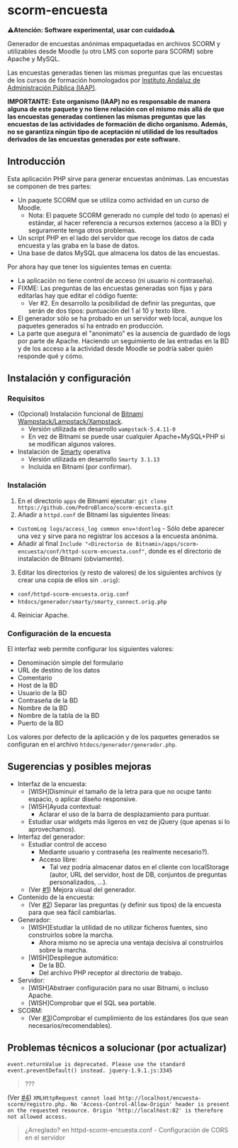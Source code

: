 # scorm-encuesta

:warning:**Atención: Software experimental, usar con cuidado**:warning:

Generador de encuestas anónimas empaquetadas en archivos SCORM y utilizables desde Moodle (u otro LMS con soporte para SCORM) sobre Apache y MySQL.

Las encuestas generadas tienen las mismas preguntas que las encuestas de los cursos de formación homologados por [Instituto Andaluz de Administración Pública (IAAP)](http://www.juntadeandalucia.es/haciendayadministracionpublica/).

**IMPORTANTE: Este organismo (IAAP) no es responsable de manera alguna de este paquete y no tiene relación con el mismo más allá de que las encuestas generadas contienen las mismas preguntas que las encuestas de las actividades de formación de dicho organismo. Además, no se garantiza ningún tipo de aceptación ni utilidad de los resultados derivados de las encuestas generadas por este software.**

## Introducción

Esta aplicación PHP sirve para generar encuestas anónimas. Las encuestas se componen de tres partes:
* Un paquete SCORM que se utiliza como actividad en un curso de Moodle.
  * Nota: El paquete SCORM generado no cumple del todo (o apenas) el estándar, al hacer referencia a recursos externos (acceso a la BD) y seguramente tenga otros problemas.
* Un script PHP en el lado del servidor que recoge los datos de cada encuesta y las graba en la base de datos.
* Una base de datos MySQL que almacena los datos de las encuestas.

Por ahora hay que tener los siguientes temas en cuenta:
* La aplicación no tiene control de acceso (ni usuario ni contraseña).
* FIXME: Las preguntas de las encuestas generadas son fijas y para editarlas hay que editar el código fuente:
  * Ver #2. En desarrollo la posibilidad de definir las preguntas, que serán de dos tipos: puntuación del 1 al 10 y texto libre.
* El generador sólo se ha probado en un servidor web local, aunque los paquetes generados sí ha entrado en producción.
* La parte que asegura el "anonimato" es la ausencia de guardado de logs por parte de Apache. Haciendo un seguimiento de las entradas en la BD y de los acceso a la actividad desde Moodle se podría saber quién responde qué y cómo.

## Instalación y configuración

### Requisitos

* (Opcional) Instalación funcional de [Bitnami Wampstack/Lampstack/Xampstack](https://bitnami.com/).
  * Versión utilizada en desarrollo `wampstack-5.4.11-0`
  * En vez de Bitnami se puede usar cualquier Apache+MySQL+PHP si se modifican algunos valores.
* Instalación de [Smarty](http://www.smarty.net/) operativa
  * Versión utilizada en desarrollo `Smarty 3.1.13`
  * Incluída en Bitnami (por confirmar).

### Instalación

1. En el directorio `apps` de Bitnami ejecutar:
`git clone https://github.com/PedroBlanco/scorm-encuesta.git`
2. Añadir a `httpd.conf` de Bitnami las siguientes líneas:
 * `CustomLog logs/access_log common env=!dontlog` - Sólo debe aparecer una vez y sirve para no registrar los accesos a la encuesta anónima.
 * Añadir al final `Include "<Directorio de Bitnami>/apps/scorm-encuesta/conf/httpd-scorm-encuesta.conf"`, donde <Directorio de Bitnami> es el directorio de instalación de Bitnami (obviamente).
3. Editar los directorios (y resto de valores) de los siguientes archivos (y crear una copia de ellos sin `.orig`):
 * `conf/httpd-scorm-encuesta.orig.conf`
 * `htdocs/generador/smarty/smarty_connect.orig.php`
4. Reiniciar Apache.

### Configuración de la encuesta

El interfaz web permite configurar los siguientes valores:
* Denominación simple del formulario
* URL de destino de los datos
* Comentario
* Host de la BD
* Usuario de la BD
* Contraseña de la BD
* Nombre de la BD
* Nombre de la tabla de la BD
* Puerto de la BD

Los valores por defecto de la aplicación y de los paquetes generados se configuran en el archivo `htdocs/generador/generador.php`.

## Sugerencias y posibles mejoras

* Interfaz de la encuesta:
  * [WISH]Disminuir el tamaño de la letra para que no ocupe tanto espacio, o aplicar diseño responsive.
  * [WISH]Ayuda contextual:
    * Aclarar el uso de la barra de desplazamiento para puntuar.
  * Estudiar usar widgets más ligeros en vez de jQuery (que apenas si lo aprovechamos).
* Interfaz del generador:
  * Estudiar control de acceso
    * Mediante usuario y contraseña (es realmente necesario?).
    * Acceso libre:
      * Tal vez podría almacenar datos en el cliente con localStorage (autor, URL del servidor, host de DB, conjuntos de preguntas personalizados, ...).
  * (Ver [#1](/../../issues/1)) Mejora visual del generador.
* Contenido de la encuesta:
  * (Ver [#2](/../../issues/2)) Separar las preguntas (y definir sus tipos) de la encuesta para que sea fácil cambiarlas.
* Generador:
  * [WISH]Estudiar la utilidad de no utilizar ficheros fuentes, sino construirlos sobre la marcha.
    * Ahora mismo no se aprecia una ventaja decisiva al construirlos sobre la marcha.
  * [WISH]Despliegue automático:
    * De la BD.
    * Del archivo PHP receptor al directorio de trabajo.
* Servidor:
  * [WISH]Abstraer configuración para no usar Bitnami, o incluso Apache.
  * [WISH]Comprobar que el SQL sea portable.
* SCORM:
  * (Ver [#3](/../../issues/3))Comprobar el cumplimiento de los estándares (los que sean necesarios/recomendables).

## Problemas técnicos a solucionar (por actualizar)

`event.returnValue is deprecated.
Please use the standard event.preventDefault() instead. jquery-1.9.1.js:3345`
> ???

(Ver [#4](/../../issues/4)) `XMLHttpRequest cannot load http://localhost/encuesta-scorm/registro.php.
No 'Access-Control-Allow-Origin' header is present on the requested resource.
Origin 'http://localhost:82' is therefore not allowed access.`
> ¿Arreglado? en httpd-scorm-encuesta.conf - Configuración de CORS en el servidor
